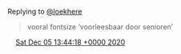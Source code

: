 Replying to [@loekhere](https://twitter.com/loekhere/status/1335213437014708225)

> vooral fontsize ‘voorleesbaar door senioren’

<img src="../../media/tweet.ico" width="12" /> [Sat Dec 05 13:44:18 +0000 2020](https://twitter.com/DromerDenker/status/1335218440756490240)